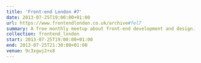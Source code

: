 ```yaml
---
title: 'Front-end London #7'
date: 2013-07-25T19:00:00+01:00
url: https://www.frontendlondon.co.uk/archive#fel7
summary: A free monthly meetup about front-end development and design.
collection: frontend_london
start: 2013-07-25T19:00:00+01:00
end: 2013-07-25T21:30:00+01:00
venue: 9c3xgwj2+x8
---
```

